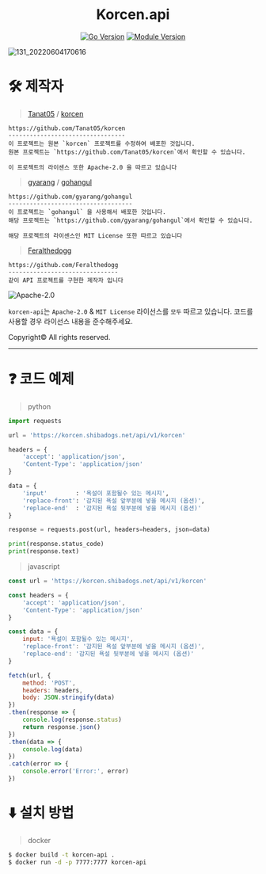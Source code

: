 <div align="center">
  <h1>Korcen.api</h1>

  [![Go Version](https://github.com/fluffy-melli/korcen-go/blob/main/docs/asset/go_version.svg)](https://go.dev/)
  [![Module Version](https://github.com/fluffy-melli/korcen-go/blob/main/docs/asset/module_version.svg)](https://pkg.go.dev/github.com/fluffy-melli/korcen-go)
</div>

![131_20220604170616](https://user-images.githubusercontent.com/85154556/171998341-9a7439c8-122f-4a9f-beb6-0e0b3aad05ed.png)

# 🛠 제작자

>[Tanat05](https://github.com/Tanat05) / [korcen](https://github.com/Tanat05/korcen)
```
https://github.com/Tanat05/korcen
---------------------------------
이 프로젝트는 원본 `korcen` 프로젝트를 수정하여 배포한 것입니다.
원본 프로젝트는 `https://github.com/Tanat05/korcen`에서 확인할 수 있습니다.

이 프로젝트의 라이센스 또한 Apache-2.0 을 따르고 있습니다
```

>[gyarang](https://github.com/gyarang) / [gohangul](https://github.com/gyarang/gohangul)
```
https://github.com/gyarang/gohangul
-----------------------------------
이 프로젝트는 `gohangul` 을 사용해서 배포한 것입니다.
해당 프로젝트는 `https://github.com/gyarang/gohangul`에서 확인할 수 있습니다.

해당 프로젝트의 라이센스인 MIT License 또한 따르고 있습니다
```

>[Feralthedogg](https://github.com/Feralthedogg)
```
https://github.com/Feralthedogg
-------------------------------
같이 API 프로젝트를 구현한 제작자 입니다
```

![Apache-2.0](https://github.com/fluffy-melli/korcen-go/blob/main/docs/asset/Apache-2.0.png)

`korcen-api`는 `Apache-2.0` & `MIT License` 라이선스를 `모두` 따르고 있습니다.
코드를 사용할 경우 라이선스 내용을 준수해주세요. 

Copyright© All rights reserved.

---

# ❓ 코드 예제

>python
```py
import requests

url = 'https://korcen.shibadogs.net/api/v1/korcen'

headers = {
    'accept': 'application/json',
    'Content-Type': 'application/json'
}

data = {
    'input'        : '욕설이 포함될수 있는 메시지',
    'replace-front': '감지된 욕설 앞부분에 넣을 메시지 (옵션)',
    'replace-end'  : '감지된 욕설 뒷부분에 넣을 메시지 (옵션)'
}

response = requests.post(url, headers=headers, json=data)

print(response.status_code)
print(response.text)
```

>javascript
```js
const url = 'https://korcen.shibadogs.net/api/v1/korcen'

const headers = {
    'accept': 'application/json',
    'Content-Type': 'application/json'
}

const data = {
    input: '욕설이 포함될수 있는 메시지',
    'replace-front': '감지된 욕설 앞부분에 넣을 메시지 (옵션)',
    'replace-end': '감지된 욕설 뒷부분에 넣을 메시지 (옵션)'
}

fetch(url, {
    method: 'POST',
    headers: headers,
    body: JSON.stringify(data)
})
.then(response => {
    console.log(response.status)
    return response.json()
})
.then(data => {
    console.log(data)
})
.catch(error => {
    console.error('Error:', error)
})
```

# ⬇️ 설치 방법

>docker
```sh
$ docker build -t korcen-api .
$ docker run -d -p 7777:7777 korcen-api
```
